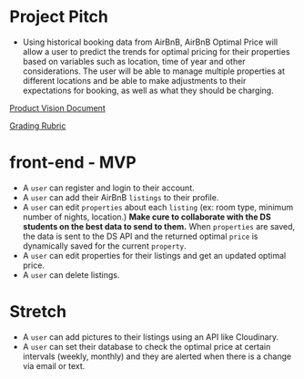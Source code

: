 # Project Pitch

- Using historical booking data from AirBnB, AirBnB Optimal Price will allow a user to predict the trends for optimal pricing for their properties based on variables such as location, time of year and other considerations. The user will be able to manage multiple properties at different locations and be able to make adjustments to their expectations for booking, as well as what they should be charging.

[Product Vision Document](https://docs.google.com/document/d/1eFPrP1q7_d_iV3ccoQJZMibJsHPDrvcUDZOMQSGd9Hw/edit#)

[Grading Rubric](https://www.notion.so/Build-Week-Rubrics-c0783f6d9b7e435f9ce47e8cd2d0ee3b)

# front-end - MVP

- A `user` can register and login to their account.
- A `user` can add their AirBnB `listings` to their profile.
- A `user` can edit `properties` about each `listing` (ex: room type, minimum number of nights, location.) **Make cure to collaborate with the DS students on the best data to send to them.** When `properties` are saved, the data is sent to the DS API and the returned optimal `price` is dynamically saved for the current `property`.
- A `user` can edit properties for their listings and get an updated optimal price.
- A `user` can delete listings.

# Stretch

- A `user` can add pictures to their listings using an API like Cloudinary.
- A `user` can set their database to check the optimal price at certain intervals (weekly, monthly) and they are alerted when there is a change via email or text.
